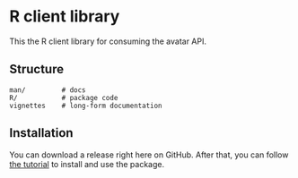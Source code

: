 # R client library

This the R client library for consuming the avatar API.

## Structure

```text
man/         # docs
R/           # package code
vignettes    # long-form documentation
```
## Installation

You can download a release right here on GitHub. After that, you can follow [the tutorial](./vignettes/tutorial.Rmd) to install and use the package.